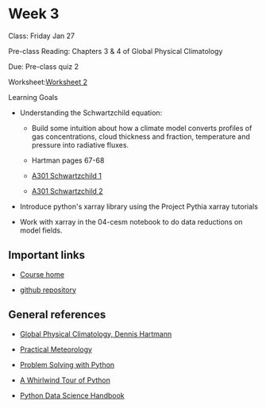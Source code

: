 # Week 3
Class: Friday Jan 27


Pre-class Reading:
Chapters 3 & 4 of Global Physical Climatology

Due:
Pre-class quiz 2

Worksheet:[Worksheet 2]( https://github.com/phaustin/climate_students_eoas/blob/student_branch/worksheets/Worksheet2_students.pdf)

Learning Goals

- Understanding the Schwartzchild equation:

  - Build some intuition about how  a climate model converts
    profiles of gas concentrations, cloud thickness and fraction,
    temperature and pressure into radiative fluxes.

  - Hartman pages 67-68

  - [A301 Schwartzchild 1](https://eoasubc.xyz/a301_2022/notebooks/week4/schwartz.html#schwartz)

  - [A301 Schwartzchild 2](https://eoasubc.xyz/a301_2022/notebooks/week6/flux_schwartzchild.html)

- Introduce python's xarray library using the Project Pythia xarray tutorials

- Work with xarray in the 04-cesm notebook to do data reductions on model fields.

## Important links

* [Course home](https://phaustin.org/climate_2022)

* [github repository](https://github.com/phaustin/climate_students_eoas.git)

## General references

* [Global Physical Climatology, Dennis Hartmann](https://gw2jh3xr2c.search.serialssolutions.com/?sid=sersol&SS_jc=TC0001767901&title=Global%20physical%20climatology)
 

* [Practical Meteorology](https://www.eoas.ubc.ca/books/Practical_Meteorology)

* [Problem Solving with Python](https://phaustin.github.io/Problem-Solving-with-Python/)

* [A Whirlwind Tour of Python](https://jakevdp.github.io/WhirlwindTourOfPython)

* [Python Data Science Handbook](https://jakevdp.github.io/PythonDataScienceHandbook/)
